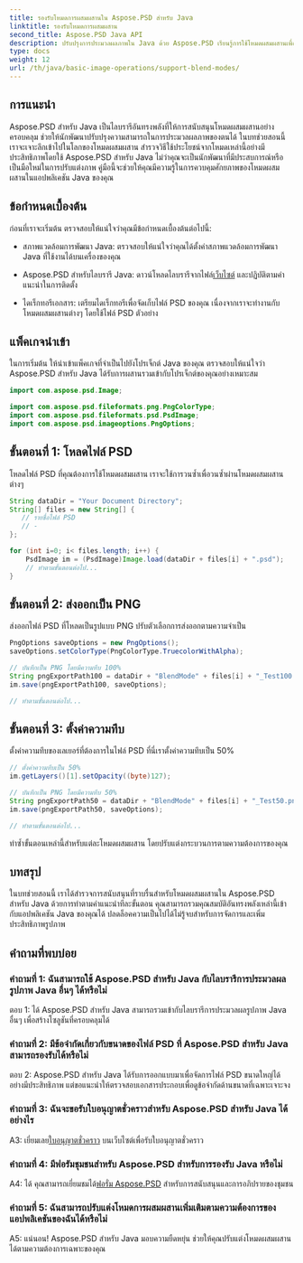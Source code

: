 ```yaml
---
title: รองรับโหมดการผสมผสานใน Aspose.PSD สำหรับ Java
linktitle: รองรับโหมดการผสมผสาน
second_title: Aspose.PSD Java API
description: ปรับปรุงการประมวลผลภาพใน Java ด้วย Aspose.PSD เรียนรู้การใช้โหมดผสมผสานเพื่อเอฟเฟกต์ที่น่าทึ่ง
type: docs
weight: 12
url: /th/java/basic-image-operations/support-blend-modes/
---
```

## การแนะนำ

Aspose.PSD สำหรับ Java เป็นไลบรารีอันทรงพลังที่ให้การสนับสนุนโหมดผสมผสานอย่างครอบคลุม ช่วยให้นักพัฒนาปรับปรุงความสามารถในการประมวลผลภาพของตนได้ ในบทช่วยสอนนี้ เราจะเจาะลึกเข้าไปในโลกของโหมดผสมผสาน สำรวจวิธีใช้ประโยชน์จากโหมดเหล่านี้อย่างมีประสิทธิภาพโดยใช้ Aspose.PSD สำหรับ Java ไม่ว่าคุณจะเป็นนักพัฒนาที่มีประสบการณ์หรือเป็นมือใหม่ในการปรับแต่งภาพ คู่มือนี้จะช่วยให้คุณมีความรู้ในการควบคุมศักยภาพของโหมดผสมผสานในแอปพลิเคชัน Java ของคุณ

## ข้อกำหนดเบื้องต้น

ก่อนที่เราจะเริ่มต้น ตรวจสอบให้แน่ใจว่าคุณมีข้อกำหนดเบื้องต้นต่อไปนี้:

- สภาพแวดล้อมการพัฒนา Java: ตรวจสอบให้แน่ใจว่าคุณได้ตั้งค่าสภาพแวดล้อมการพัฒนา Java ที่ใช้งานได้บนเครื่องของคุณ

- Aspose.PSD สำหรับไลบรารี Java: ดาวน์โหลดไลบรารีจากไฟล์[เว็บไซต์](https://releases.aspose.com/psd/java/) และปฏิบัติตามคำแนะนำในการติดตั้ง

- ไดเร็กทอรีเอกสาร: เตรียมไดเร็กทอรีเพื่อจัดเก็บไฟล์ PSD ของคุณ เนื่องจากเราจะทำงานกับโหมดผสมผสานต่างๆ โดยใช้ไฟล์ PSD ตัวอย่าง

## แพ็คเกจนำเข้า

ในการเริ่มต้น ให้นำเข้าแพ็คเกจที่จำเป็นไปยังโปรเจ็กต์ Java ของคุณ ตรวจสอบให้แน่ใจว่า Aspose.PSD สำหรับ Java ได้รับการผสานรวมเข้ากับโปรเจ็กต์ของคุณอย่างเหมาะสม

```java
import com.aspose.psd.Image;

import com.aspose.psd.fileformats.png.PngColorType;
import com.aspose.psd.fileformats.psd.PsdImage;
import com.aspose.psd.imageoptions.PngOptions;
```

## ขั้นตอนที่ 1: โหลดไฟล์ PSD

โหลดไฟล์ PSD ที่คุณต้องการใช้โหมดผสมผสาน เราจะใช้การวนซ้ำเพื่อวนซ้ำผ่านโหมดผสมผสานต่างๆ

```java
String dataDir = "Your Document Directory";
String[] files = new String[] {
   // รายชื่อไฟล์ PSD
   // -
};

for (int i=0; i< files.length; i++) {
    PsdImage im = (PsdImage)Image.load(dataDir + files[i] + ".psd");
    // ทำตามขั้นตอนต่อไป...
}
```

## ขั้นตอนที่ 2: ส่งออกเป็น PNG

ส่งออกไฟล์ PSD ที่โหลดเป็นรูปแบบ PNG ปรับตัวเลือกการส่งออกตามความจำเป็น

```java
PngOptions saveOptions = new PngOptions();
saveOptions.setColorType(PngColorType.TruecolorWithAlpha);

// บันทึกเป็น PNG โดยมีความทึบ 100%
String pngExportPath100 = dataDir + "BlendMode" + files[i] + "_Test100.png";
im.save(pngExportPath100, saveOptions);

// ทำตามขั้นตอนต่อไป...
```

## ขั้นตอนที่ 3: ตั้งค่าความทึบ

ตั้งค่าความทึบของเลเยอร์ที่ต้องการในไฟล์ PSD ที่นี่เราตั้งค่าความทึบเป็น 50%

```java
// ตั้งค่าความทึบเป็น 50%
im.getLayers()[1].setOpacity((byte)127);

// บันทึกเป็น PNG โดยมีความทึบ 50%
String pngExportPath50 = dataDir + "BlendMode" + files[i] + "_Test50.png";
im.save(pngExportPath50, saveOptions);

// ทำตามขั้นตอนต่อไป...
```

ทำซ้ำขั้นตอนเหล่านี้สำหรับแต่ละโหมดผสมผสาน โดยปรับแต่งกระบวนการตามความต้องการของคุณ

## บทสรุป

ในบทช่วยสอนนี้ เราได้สำรวจการสนับสนุนที่ราบรื่นสำหรับโหมดผสมผสานใน Aspose.PSD สำหรับ Java ด้วยการทำตามคำแนะนำทีละขั้นตอน คุณสามารถรวมคุณสมบัติอันทรงพลังเหล่านี้เข้ากับแอปพลิเคชัน Java ของคุณได้ ปลดล็อคความเป็นไปได้ไม่รู้จบสำหรับการจัดการและเพิ่มประสิทธิภาพรูปภาพ

## คำถามที่พบบ่อย

### คำถามที่ 1: ฉันสามารถใช้ Aspose.PSD สำหรับ Java กับไลบรารีการประมวลผลรูปภาพ Java อื่นๆ ได้หรือไม่

ตอบ 1: ได้ Aspose.PSD สำหรับ Java สามารถรวมเข้ากับไลบรารีการประมวลผลรูปภาพ Java อื่นๆ เพื่อสร้างโซลูชันที่ครอบคลุมได้

### คำถามที่ 2: มีข้อจำกัดเกี่ยวกับขนาดของไฟล์ PSD ที่ Aspose.PSD สำหรับ Java สามารถรองรับได้หรือไม่

ตอบ 2: Aspose.PSD สำหรับ Java ได้รับการออกแบบมาเพื่อจัดการไฟล์ PSD ขนาดใหญ่ได้อย่างมีประสิทธิภาพ แต่ขอแนะนำให้ตรวจสอบเอกสารประกอบเพื่อดูข้อจำกัดด้านขนาดที่เฉพาะเจาะจง

### คำถามที่ 3: ฉันจะขอรับใบอนุญาตชั่วคราวสำหรับ Aspose.PSD สำหรับ Java ได้อย่างไร

 A3: เยี่ยมเลย[ใบอนุญาตชั่วคราว](https://purchase.aspose.com/temporary-license/) บนเว็บไซต์เพื่อรับใบอนุญาตชั่วคราว

### คำถามที่ 4: มีฟอรัมชุมชนสำหรับ Aspose.PSD สำหรับการรองรับ Java หรือไม่

 A4: ได้ คุณสามารถเยี่ยมชมได้[ฟอรั่ม Aspose.PSD](https://forum.aspose.com/c/psd/34) สำหรับการสนับสนุนและการอภิปรายของชุมชน

### คำถามที่ 5: ฉันสามารถปรับแต่งโหมดการผสมผสานเพิ่มเติมตามความต้องการของแอปพลิเคชันของฉันได้หรือไม่

A5: แน่นอน! Aspose.PSD สำหรับ Java มอบความยืดหยุ่น ช่วยให้คุณปรับแต่งโหมดผสมผสานได้ตามความต้องการเฉพาะของคุณ